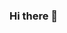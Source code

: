 ### Hi there 👋

<!--
**jevan108/jevan108** is a ✨ _special_ ✨ repository because its `README.md` (this file) appears on your GitHub profile.

Here are some ideas to get you started:

- 🔭 I’m currently working on my college projects
- 🌱 I’m currently learning chemical engineering
- 👯 I’m looking to collaborate on renewable energy
- 🤔 I’m looking for help with vertical farming system
- 💬 Ask me about anyrthing
- 📫 How to reach me: jevanwirjamihardja@gmail.com
- 😄 Pronouns: ...
- ⚡ Fun fact: ...
-->
